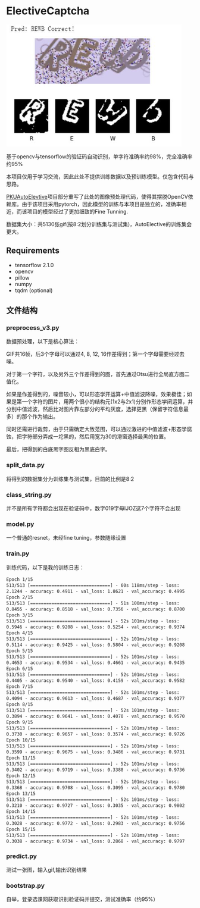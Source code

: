 # ElectiveCaptcha

![](intro.jpg)

基于opencv与tensorflow的验证码自动识别，单字符准确率约98%，完全准确率约95%

本项目仅用于学习交流，因此此处不提供训练数据以及预训练模型。仅包含代码与思路。

[PKUAutoElevtive](https://github.com/zhongxinghong/PKUAutoElective)项目部分重写了此处的图像预处理代码，使得其摆脱OpenCV依赖库。由于该项目采用pytorch，因此模型的训练与本项目是独立的，准确率相近，而该项目的模型经过了更加细致的Fine Tunning.

数据集大小：共5130张gif(按8:2划分训练集与测试集)，AutoElective的训练集会更大。

## Requirements

* tensorflow 2.1.0
* opencv
* pillow
* numpy
* tqdm (optional)

## 文件结构
### preprocess_v3.py

数据预处理，以下是核心算法：

GIF共16帧，后3个字母可以通过4, 8, 12, 16作差得到；第一个字母需要经过去噪。

对于第一个字符，以及另外三个作差得到的图，首先通过Otsu进行全局直方图二值化。

如果是作差得到的，噪音较小，可以形态学开运算+中值滤波降噪，效果极佳；如果是第一个字符的图片，用两个很小的结构元(1x2与2x1)分别作形态学闭运算，并分别中值滤波，然后比对图片靠左部分的平均灰度，选择更黑（保留字符信息最多）的那个作为输出。

同时还需进行裁剪，由于只需确定大致范围，可以通过激进的中值滤波+形态学腐蚀，把字符部分弄成一坨黑的，然后用宽为30的滑窗选择最黑的位置。

最后，把得到的白底黑字图反相为黑底白字。

### split_data.py
将得到的数据集分为训练集与测试集，目前的比例是8:2

### class_string.py
并不是所有字符都会出现在验证码中，数字019字母IJOZ这7个字符不会出现

### model.py
一个普通的resnet，未经fine tuning，参数随缘设置

### train.py
训练代码，以下是我的训练日志：

```
Epoch 1/15
513/513 [==============================] - 60s 118ms/step - loss: 2.1244 - accuracy: 0.4911 - val_loss: 1.8621 - val_accuracy: 0.4995
Epoch 2/15
513/513 [==============================] - 51s 100ms/step - loss: 0.8455 - accuracy: 0.8518 - val_loss: 0.7356 - val_accuracy: 0.8700
Epoch 3/15
513/513 [==============================] - 52s 101ms/step - loss: 0.5946 - accuracy: 0.9208 - val_loss: 0.5254 - val_accuracy: 0.9374
Epoch 4/15
513/513 [==============================] - 52s 101ms/step - loss: 0.5114 - accuracy: 0.9425 - val_loss: 0.5804 - val_accuracy: 0.9208
Epoch 5/15
513/513 [==============================] - 52s 101ms/step - loss: 0.4653 - accuracy: 0.9534 - val_loss: 0.4661 - val_accuracy: 0.9435
Epoch 6/15
513/513 [==============================] - 52s 101ms/step - loss: 0.4405 - accuracy: 0.9540 - val_loss: 0.4159 - val_accuracy: 0.9582
Epoch 7/15
513/513 [==============================] - 52s 101ms/step - loss: 0.4094 - accuracy: 0.9613 - val_loss: 0.4687 - val_accuracy: 0.9377
Epoch 8/15
513/513 [==============================] - 52s 101ms/step - loss: 0.3894 - accuracy: 0.9641 - val_loss: 0.4070 - val_accuracy: 0.9570
Epoch 9/15
513/513 [==============================] - 52s 101ms/step - loss: 0.3730 - accuracy: 0.9657 - val_loss: 0.3574 - val_accuracy: 0.9726
Epoch 10/15
513/513 [==============================] - 52s 101ms/step - loss: 0.3599 - accuracy: 0.9675 - val_loss: 0.3486 - val_accuracy: 0.9731
Epoch 11/15
513/513 [==============================] - 52s 101ms/step - loss: 0.3402 - accuracy: 0.9719 - val_loss: 0.3388 - val_accuracy: 0.9736
Epoch 12/15
513/513 [==============================] - 52s 101ms/step - loss: 0.3368 - accuracy: 0.9708 - val_loss: 0.3095 - val_accuracy: 0.9780
Epoch 13/15
513/513 [==============================] - 52s 101ms/step - loss: 0.3210 - accuracy: 0.9727 - val_loss: 0.3035 - val_accuracy: 0.9802
Epoch 14/15
513/513 [==============================] - 52s 101ms/step - loss: 0.3028 - accuracy: 0.9772 - val_loss: 0.2983 - val_accuracy: 0.9756
Epoch 15/15
513/513 [==============================] - 52s 101ms/step - loss: 0.3038 - accuracy: 0.9734 - val_loss: 0.2868 - val_accuracy: 0.9797
```

### predict.py
测试一张图，输入gif,输出识别结果

### bootstrap.py
自举，登录选课网获取识别验证码并提交，测试准确率（约95%）